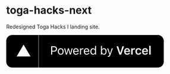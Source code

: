 # toga-hacks-next
Redesigned Toga Hacks I landing site.

![Alt text](./1618983297-powered-by-vercel.svg)
